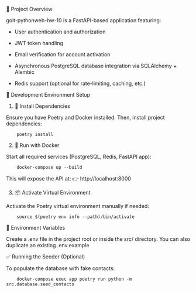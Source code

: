 🚀 Project Overview

goit-pythonweb-hw-10 is a FastAPI-based application featuring:

   * User authentication and authorization

   * JWT token handling

   * Email verification for account activation

   * Asynchronous PostgreSQL database integration via SQLAlchemy + Alembic

   * Redis support (optional for rate-limiting, caching, etc.)

🧪 Development Environment Setup
1. 🔧 Install Dependencies

Ensure you have Poetry and Docker installed. Then, install project dependencies:

        poetry install  


2. 🐳 Run with Docker

Start all required services (PostgreSQL, Redis, FastAPI app):

        docker-compose up --build

This will expose the API at:
👉 http://localhost:8000


3. 📦 Activate Virtual Environment

Activate the Poetry virtual environment manually if needed:

        source $(poetry env info --path)/bin/activate

🔐 Environment Variables

Create a .env file in the project root or inside the src/ directory.
You can also duplicate an existing .env.example

✅ Running the Seeder (Optional)

To populate the database with fake contacts:

        docker-compose exec app poetry run python -m src.database.seed_contacts